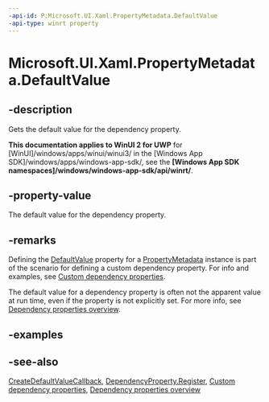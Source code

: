 ```yaml
---
-api-id: P:Microsoft.UI.Xaml.PropertyMetadata.DefaultValue
-api-type: winrt property
---
```


<!-- Property syntax
public object DefaultValue { get; }
-->

# Microsoft.UI.Xaml.PropertyMetadata.DefaultValue

## -description
Gets the default value for the dependency property.

**This documentation applies to WinUI 2 for UWP** for [WinUI]/windows/apps/winui/winui3/ in the [Windows App SDK]/windows/apps/windows-app-sdk/, see the **[Windows App SDK namespaces]/windows/windows-app-sdk/api/winrt/**.

## -property-value
The default value for the dependency property.

## -remarks
Defining the [DefaultValue](createdefaultvaluecallback.md) property for a [PropertyMetadata](propertymetadata.md) instance is part of the scenario for defining a custom dependency property. For info and examples, see [Custom dependency properties](/windows/uwp/xaml-platform/custom-dependency-properties).

The default value for a dependency property is often not the apparent value at run time, even if the property is not explicitly set. For more info, see [Dependency properties overview](/windows/uwp/xaml-platform/dependency-properties-overview).

## -examples

## -see-also
[CreateDefaultValueCallback](createdefaultvaluecallback.md), [DependencyProperty.Register](dependencyproperty_register_928563513.md), [Custom dependency properties](/windows/uwp/xaml-platform/custom-dependency-properties), [Dependency properties overview](/windows/uwp/xaml-platform/dependency-properties-overview)
